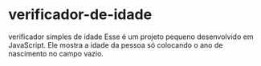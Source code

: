 # verificador-de-idade
verificador simples de idade
Esse é um projeto pequeno desenvolvido em JavaScript. Ele mostra a idade da pessoa só colocando o ano de nascimento no campo vazio.
